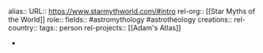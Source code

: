alias::
URL:: https://www.starmythworld.com/#intro
rel-org:: [[Star Myths of the World]]
role::
fields:: #astromythology #astrotheology
creations::
rel-country::
tags:: person
rel-projects:: [[Adam's Atlas]]



-
